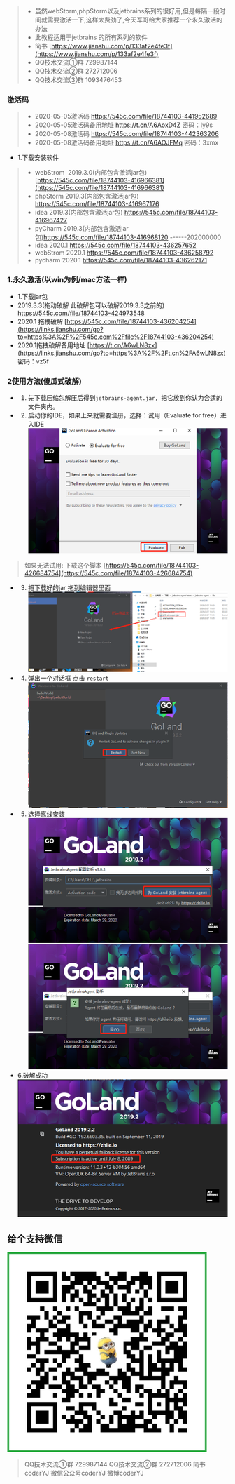 >- 虽然webStorm,phpStorm以及jetbrains系列的很好用,但是每隔一段时间就需要激活一下,这样太费劲了,今天军哥给大家推荐一个永久激活的办法
>- 此教程适用于jetbrains 的所有系列的软件
>- 简书 [https://www.jianshu.com/p/133af2e4fe3f](https://www.jianshu.com/p/133af2e4fe3f)
>- QQ技术交流①群 729987144
>- QQ技术交流②群 272712006
>- QQ技术交流③群 1093476453
### 激活码

>- 2020-05-05激活码 https://545c.com/file/18744103-441952689
>- 2020-05-05激活码备用地址 https://t.cn/A6AoxD4Z 密码：ly9s
>- 2020-05-08激活码 https://545c.com/file/18744103-442363206
>- 2020-05-08激活码备用地址 https://t.cn/A6AOJFMq  密码：3xmx
- 1.下载安装软件
>- webStrom  2019.3.0(内部包含激活jar包) [https://545c.com/file/18744103-416966381](https://545c.com/file/18744103-416966381)
>- phpStorm 2019.3(内部包含激活jar包) https://545c.com/file/18744103-416967176
>- idea 2019.3(内部包含激活jar包) https://545c.com/file/18744103-416967427
>- pyCharm 2019.3(内部包含激活jar包)https://545c.com/file/18744103-416968120
>------202000000
>- idea 2020.1 https://545c.com/file/18744103-436257652
>- webStrom 2020.1 https://545c.com/file/18744103-436258792
>- pycharm 2020.1 https://545c.com/file/18744103-436262171
### 1.永久激活(以win为例/mac方法一样)
- 1.下载jar包
- 2019.3.3(拖动破解 此破解包可以破解2019.3.3之前的) https://545c.com/file/18744103-424973548
-  2020.1 拖拽破解 [https://545c.com/file/18744103-436204254](https://links.jianshu.com/go?to=https%3A%2F%2F545c.com%2Ffile%2F18744103-436204254) 
-  2020.1拖拽破解备用地址 [https://t.cn/A6wLN8zx](https://links.jianshu.com/go?to=https%3A%2F%2Ft.cn%2FA6wLN8zx) 密码：vz5f 
### 2使用方法(傻瓜式破解)
- 1. 先下载压缩包解压后得到`jetbrains-agent.jar`，把它放到你认为合适的文件夹内。
- 2. 启动你的IDE，如果上来就需要注册，选择：试用（Evaluate for free）进入IDE
![](./images/1.png)
> 如果无法试用: 下载这个脚本 [https://545c.com/file/18744103-426684754](https://545c.com/file/18744103-426684754)
- 3. 把下载好的jar 拖到编辑器里面
![](./images/2.png)
- 4. 弹出一个对话框 点击 `restart`
![](./images/3.png)
- 5. 选择离线安装
![](./images/4.png)
![](./images/5.png)
- 6.破解成功
![](./images/6.png)

## 给个支持微信
![](images/wx1.png)

> QQ技术交流①群 729987144
> QQ技术交流②群 272712006
> 简书coderYJ
> 微信公众号coderYJ
> 微博coderYJ

